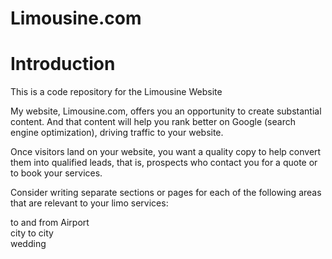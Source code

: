 # Limousine.com

# Introduction
This is a code repository for the Limousine Website

My website, Limousine.com, offers you an opportunity to create substantial content. And that content will help you rank better on Google (search engine optimization), driving traffic to your website.

Once visitors land on your website, you want a quality copy to help convert them into qualified leads, that is, prospects who contact you for a quote or to book your services.

Consider writing separate sections or pages for each of the following areas that are relevant to your limo services:

to and from Airport <br/>
city to city <br/>
wedding <br/>
